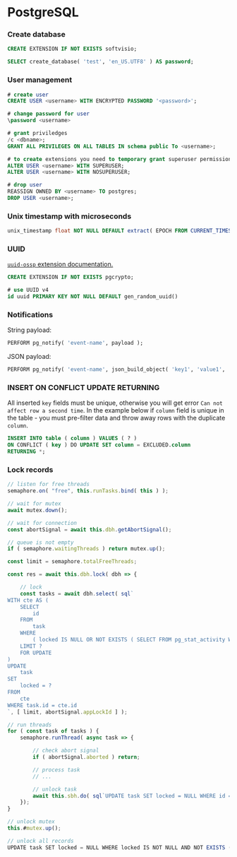 # PostgreSQL

### Create database

```sql
CREATE EXTENSION IF NOT EXISTS softvisio;

SELECT create_database( 'test', 'en_US.UTF8' ) AS password;
```

### User management

```sql
# create user
CREATE USER <username> WITH ENCRYPTED PASSWORD '<password>';

# change password for user
\password <username>

# grant priviledges
/c <dbname>;
GRANT ALL PRIVILEGES ON ALL TABLES IN schema public To <username>;

# to create extensions you need to temporary grant superuser permissions
ALTER USER <username> WITH SUPERUSER;
ALTER USER <username> WITH NOSUPERUSER;

# drop user
REASSIGN OWNED BY <username> TO postgres;
DROP USER <username>;
```

### Unix timestamp with microseconds

```sql
unix_timestamp float NOT NULL DEFAULT extract( EPOCH FROM CURRENT_TIMESTAMP ),
```

### UUID

[`uuid-ossp` extension documentation.](https://www.postgresql.org/docs/current/static/uuid-ossp.html)

```sql
CREATE EXTENSION IF NOT EXISTS pgcrypto;

# use UUID v4
id uuid PRIMARY KEY NOT NULL DEFAULT gen_random_uuid()
```

### Notifications

String payload:

```sql
PERFORM pg_notify( 'event-name', payload );
```

JSON payload:

```sql
PERFORM pg_notify( 'event-name', json_build_object( 'key1', 'value1', 'key2', 'value2' )::text );
```

### INSERT ON CONFLICT UPDATE RETURNING

All inserted `key` fields must be unique, otherwise you will get error `Can not affect row a second time`. In the example below if `column` field is unique in the table - you must pre-filter data and throw away rows with the duplicate `column`.

```sql
INSERT INTO table ( column ) VALUES ( ? )
ON CONFLICT ( key ) DO UPDATE SET column = EXCLUDED.column
RETURNING *;
```

### Lock records

```javascript
// listen for free threads
semaphore.on( "free", this.runTasks.bind( this ) );

// wait for mutex
await mutex.down();

// wait for connection
const abortSignal = await this.dbh.getAbortSignal();

// queue is not empty
if ( semaphore.waitingThreads ) return mutex.up();

const limit = semaphore.totalFreeThreads;

const res = await this.dbh.lock( dbh => {

    // lock
    const tasks = await dbh.select( sql`
WITH cte AS (
    SELECT
		id
	FROM
		task
	WHERE
		( locked IS NULL OR NOT EXISTS ( SELECT FROM pg_stat_activity WHERE application_name = task.locked ) )
	LIMIT ?
	FOR UPDATE
)
UPDATE
	task
SET
	locked = ?
FROM
	cte
WHERE task.id = cte.id
`, [ limit, abortSignal.appLockId ] );

// run threads
for ( const task of tasks ) {
	semaphore.runThread( async task => {

		// check abort signal
		if ( abortSignal.aborted ) return;

		// process task
		// ...

		// unlock task
		await this.sbh.do( sql`UPDATE task SET locked = NULL WHERE id = ?`, [task.id] );
	});
}

// unlock mutex
this.#mutex.up();
```

```javascript
// unlock all records
UPDATE task SET locked = NULL WHERE locked IS NOT NULL AND NOT EXISTS ( SELECT FROM pg_stat_activity WHERE application_name = task.locked );
```
